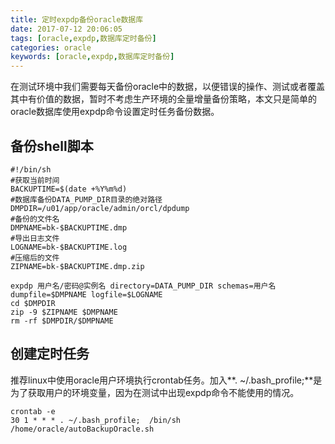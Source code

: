 ```yaml
---
title: 定时expdp备份oracle数据库
date: 2017-07-12 20:06:05
tags: [oracle,expdp,数据库定时备份]
categories: oracle
keywords: [oracle,expdp,数据库定时备份]
---
```


在测试环境中我们需要每天备份oracle中的数据，以便错误的操作、测试或者覆盖其中有价值的数据，暂时不考虑生产环境的全量增量备份策略，本文只是简单的oracle数据库使用expdp命令设置定时任务备份数据。

<!-- more -->
## 备份shell脚本
``` shell
#!/bin/sh
#获取当前时间
BACKUPTIME=$(date +%Y%m%d)
#数据库备份DATA_PUMP_DIR目录的绝对路径
DMPDIR=/u01/app/oracle/admin/orcl/dpdump
#备份的文件名
DMPNAME=bk-$BACKUPTIME.dmp
#导出日志文件
LOGNAME=bk-$BACKUPTIME.log
#压缩后的文件
ZIPNAME=bk-$BACKUPTIME.dmp.zip

expdp 用户名/密码@实例名 directory=DATA_PUMP_DIR schemas=用户名 dumpfile=$DMPNAME logfile=$LOGNAME
cd $DMPDIR
zip -9 $ZIPNAME $DMPNAME
rm -rf $DMPDIR/$DMPNAME
```
## 创建定时任务
推荐linux中使用oracle用户环境执行crontab任务。加入**. ~/.bash_profile;**是为了获取用户的环境变量，因为在测试中出现expdp命令不能使用的情况。
``` shell
crontab -e
30 1 * * * . ~/.bash_profile;  /bin/sh /home/oracle/autoBackupOracle.sh
```










